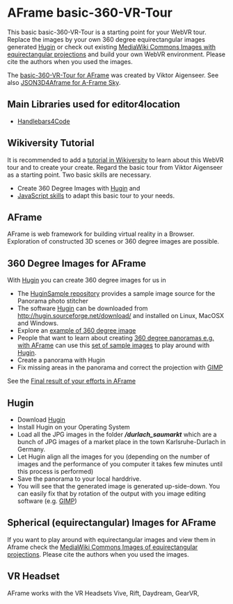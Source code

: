 # AFrame basic-360-VR-Tour

This basic basic-360-VR-Tour is a starting point for your WebVR tour. Replace the images by your own 360 degree equirectangular images generated [Hugin](http://hugin.sourceforge.net/download/) or check out existing [MediaWiki Commons Images with equirectangular projections](https://commons.wikimedia.org/wiki/Category:Equirectangular_projection) and build your own WebVR environment. Please cite the authors when you used the images.

The [basic-360-VR-Tour for AFrame](https://github.com/aigenseer/aframe_basic-360-VR-Tour) was created by Viktor Aigenseer. See also [JSON3D4Aframe for A-Frame Sky](https://niebert.github.io/JSON3D4Aframe/).

## Main Libraries used for editor4location
* [Handlebars4Code](https://github.com/niebert/Handlebars4Code)

## Wikiversity Tutorial
It is recommended to add a [tutorial in Wikiversity](https://en.wikiversity.org/wiki/3D_Modelling/Create_3D_Models/Hugin) to learn about this WebVR tour and to create your create. Regard the basic tour from Viktor Aigenseer as a starting point. Two basic skills are necessary.
* Create 360 Degree Images with  [Hugin](http://hugin.sourceforge.net/download/) and
* [JavaScript skills](https://en.wikiversity.org/wiki/JavaScript) to adapt this basic tour to your needs.

## AFrame
AFrame is web framework for building virtual reality in a Browser. Exploration of constructed 3D scenes or 360 degree images are possible.

## 360 Degree Images for AFrame
With [Hugin](http://hugin.sourceforge.net/download/) you can create 360 degree images for us in
* The [HuginSample repository](https://www.github.com/niebert/HuginSample) provides a sample image source for the Panorama photo stitcher
* The software [Hugin](http://hugin.sourceforge.net/download/) can be downloaded from http://hugin.sourceforge.net/download/ and installed on Linux, MacOSX and Windows.
* Explore an [example of 360 degree image](https://niebert.github.io/HuginSample)
* People that want to learn about creating [360 degree panoramas e.g. with AFrame](https://aframe.io/examples/showcase/sky/) can use this [set of sample images](https://github.com/niebert/HuginSample/archive/master.zip) to play around with [Hugin](http://hugin.sourceforge.net/download/).
* Create a panorama with Hugin
* Fix missing areas in the panorama and correct the projection with [GIMP](https://www.gimp.org/downloads/)

 See the [Final result of your efforts in AFrame](https://niebert.github.io/HuginSample)

## Hugin
* Download [Hugin](http://hugin.sourceforge.net/download/)
* Install Hugin on your Operating System
* Load all the JPG images in the folder ___/durlach_saumarkt___ which are a bunch of JPG images of a market place in the town Karlsruhe-Durlach in Germany.
* Let Hugin align all the images for you (depending on the number of images and the performance of you computer it takes few minutes until this process is performed)
* Save the panorama to your local harddrive.
* You will see that the generated image is generated up-side-down. You can easily fix that by rotation of the output with you image editing software (e.g. [GIMP](https://www.gimp.org/downloads/))

## Spherical (equirectangular) Images for AFrame
If you want to play around with equirectangular images and view them in Aframe check the [MediaWiki Commons Images of equirectangular projections](https://commons.wikimedia.org/wiki/Category:Equirectangular_projection). Please cite the authors when you used the images.


## VR Headset
AFrame works with the VR Headsets Vive, Rift, Daydream, GearVR,
